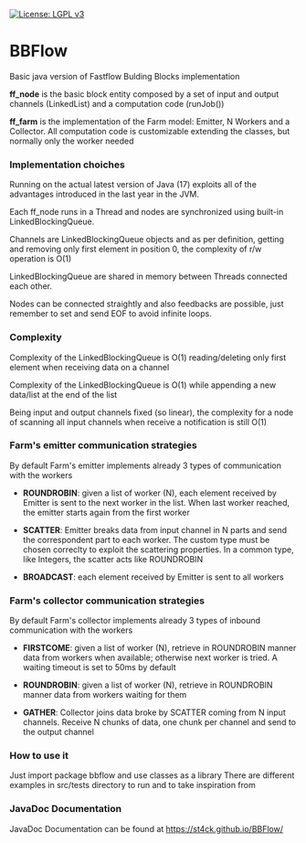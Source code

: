 [![License: LGPL v3](https://img.shields.io/badge/License-LGPL%20v3-blue.svg)](https://github.com/st4ck/BBFlow/blob/master/LICENSE)

# BBFlow
Basic java version of Fastflow Bulding Blocks implementation

**ff_node** is the basic block entity composed by a set of input and output channels (LinkedList<T>) and a computation code (runJob())
  
**ff_farm** is the implementation of the Farm model: Emitter, N Workers and a Collector. All computation code is customizable extending the classes, but normally only the worker needed
  

### Implementation choiches
Running on the actual latest version of Java (17) exploits all of the advantages introduced in the last year in the JVM.
  
Each ff_node runs in a Thread and nodes are synchronized using built-in LinkedBlockingQueue.
  
Channels are LinkedBlockingQueue objects and as per definition, getting and removing only first element in position 0, the complexity of r/w operation is O(1)
  
LinkedBlockingQueue are shared in memory between Threads connected each other.
  
Nodes can be connected straightly and also feedbacks are possible, just remember to set and send EOF to avoid infinite loops.
  

### Complexity
Complexity of the LinkedBlockingQueue is O(1) reading/deleting only first element when receiving data on a channel
  
Complexity of the LinkedBlockingQueue is O(1) while appending a new data/list at the end of the list
  
Being input and output channels fixed (so linear), the complexity for a node of scanning all input channels when receive a notification is still O(1)
  

### Farm's emitter communication strategies
By default Farm's emitter implements already 3 types of communication with the workers
  
- **ROUNDROBIN**: given a list of worker (N), each element received by Emitter is sent to the next worker in the list. When last worker reached, the emitter starts again from the first worker
  
- **SCATTER**: Emitter breaks data from input channel in N parts and send the correspondent part to each worker. The custom type must be chosen correclty to exploit the scattering properties. In a common type, like Integers, the scatter acts like ROUNDROBIN
  
- **BROADCAST**: each element received by Emitter is sent to all workers

### Farm's collector communication strategies
By default Farm's collector implements already 3 types of inbound communication with the workers

- **FIRSTCOME**: given a list of worker (N), retrieve in ROUNDROBIN manner data from workers when available; otherwise next worker is tried. A waiting timeout is set to 50ms by default

- **ROUNDROBIN**: given a list of worker (N), retrieve in ROUNDROBIN manner data from workers waiting for them

- **GATHER**: Collector joins data broke by SCATTER coming from N input channels. Receive N chunks of data, one chunk per channel and send to the output channel
  
### How to use it
Just import package bbflow and use classes as a library
There are different examples in src/tests directory to run and to take inspiration from

### JavaDoc Documentation
JavaDoc Documentation can be found at https://st4ck.github.io/BBFlow/
